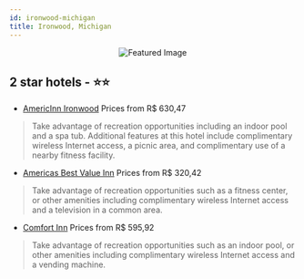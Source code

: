 ```yaml
---
id: ironwood-michigan
title: Ironwood, Michigan
---
```


<center><img src="https://i.travelapi.com/hotels/1000000/670000/661900/661838/0789f507_z.jpg" alt="Featured Image" /></center>


##  2 star hotels - ⭐️⭐️

-    [AmericInn Ironwood](https://us.hurb.com/hotels/ironwood/americinn-ironwood-JNP-JP772377?cmp=18055) Prices from R$ 630,47
   > Take advantage of recreation opportunities including an indoor pool and a spa tub. Additional features at this hotel include complimentary wireless Internet access, a picnic area, and complimentary use of a nearby fitness facility.
-    [Americas Best Value Inn](https://us.hurb.com/hotels/ironwood/americas-best-value-inn-JNP-JP994213?cmp=18055) Prices from R$ 320,42
   > Take advantage of recreation opportunities such as a fitness center, or other amenities including complimentary wireless Internet access and a television in a common area.
-    [Comfort Inn](https://us.hurb.com/hotels/ironwood/comfort-inn-JNP-JP073870?cmp=18055) Prices from R$ 595,92
   > Take advantage of recreation opportunities such as an indoor pool, or other amenities including complimentary wireless Internet access and a vending machine.
